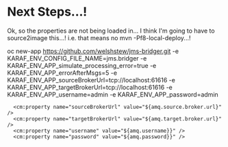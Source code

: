 # Next Steps...!

Ok, so the properties are not being loaded in...  I think I'm going to have to source2image this...!
i.e. that means no mvn -Pf8-local-deploy...!

oc new-app https://github.com/welshstew/jms-bridger.git -e KARAF_ENV_CONFIG_FILE_NAME=jms.bridger -e KARAF_ENV_APP_simulate_processing_error=true -e KARAF_ENV_APP_errorAfterMsgs=5 -e KARAF_ENV_APP_sourceBrokerUrl=tcp://localhost:61616 -e KARAF_ENV_APP_targetBrokerUrl=tcp://localhost:61616 -e KARAF_ENV_APP_username=admin -e KARAF_ENV_APP_password=admin


      <cm:property name="sourceBrokerUrl" value="${amq.source.broker.url}" />
      <cm:property name="targetBrokerUrl" value="${amq.target.broker.url}" />
      <cm:property name="username" value="${amq.username}}" />
      <cm:property name="password" value="${amq.password}}" />